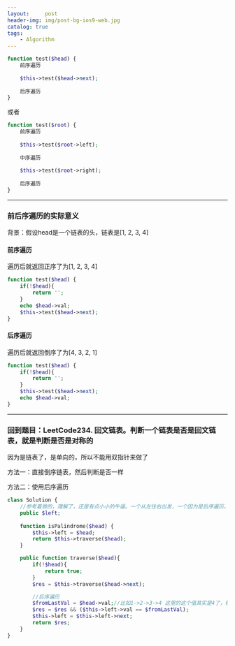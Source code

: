 ```yaml
---
layout:     post
header-img: img/post-bg-ios9-web.jpg
catalog: true
tags:
    - Algorithm
---
```



```php
function test($head) {
    前序遍历
    
    $this->test($head->next);
    
    后序遍历
}
```
或者
```php
function test($root) {
    前序遍历
    
    $this->test($root->left);
    
    中序遍历
    
    $this->test($root->right);
    
    后序遍历
}
```

----
### 前后序遍历的实际意义

背景：假设head是一个链表的头，链表是[1, 2, 3, 4]

#### 前序遍历
遍历后就返回正序了为[1, 2, 3, 4]
```php
function test($head) {
    if(!$head){
        return '';
    }
    echo $head->val;
    $this->test($head->next);
}
```

#### 后序遍历
遍历后就返回倒序了为[4, 3, 2, 1]
```php
function test($head) {
    if(!$head){
        return '';
    }
    $this->test($head->next);
    echo $head->val;
}
```


----
### 回到题目：LeetCode234. 回文链表。判断一个链表是否是回文链表，就是判断是否是对称的
因为是链表了，是单向的，所以不能用双指针来做了

方法一：直接倒序链表，然后判断是否一样

方法二：使用后序遍历
```php
class Solution {
    //参考着做的，理解了，还是有点小小的牛逼。一个从左往右出发，一个因为是后序遍历，从右往左出发
    public $left;
    
    function isPalindrome($head) {
        $this->left = $head;
        return $this->traverse($head);
    }

    public function traverse($head){
        if(!$head){
            return true;
        }
        $res = $this->traverse($head->next);

        //后序遍历
        $fromLastVal = $head->val;//比如1->2->3->4 这里的这个值其实是4了，模拟出一个双指针出来
        $res = $res && ($this->left->val == $fromLastVal);
        $this->left = $this->left->next;
        return $res;
    }
}
```